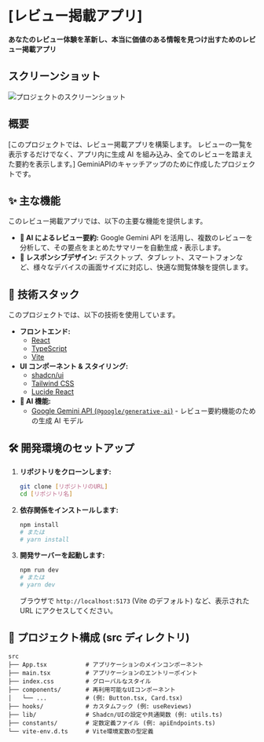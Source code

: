 # [レビュー掲載アプリ]

**あなたのレビュー体験を革新し、本当に価値のある情報を見つけ出すためのレビュー掲載アプリ**

## スクリーンショット

![プロジェクトのスクリーンショット](https://github.com/user-attachments/assets/010689bb-2a24-457a-a5bc-d8427cdb3b78)

## 概要

[このプロジェクトでは、レビュー掲載アプリを構築します。 レビューの一覧を表示するだけでなく、アプリ内に生成 AI を組み込み、全てのレビューを踏まえた要約を表示します。]
GeminiAPIのキャッチアップのために作成したプロジェクトです。

## ✨ 主な機能

このレビュー掲載アプリでは、以下の主要な機能を提供します。

- **🧠 AI によるレビュー要約:** Google Gemini API を活用し、複数のレビューを分析して、その要点をまとめたサマリーを自動生成・表示します。
- **📱 レスポンシブデザイン:** デスクトップ、タブレット、スマートフォンなど、様々なデバイスの画面サイズに対応し、快適な閲覧体験を提供します。

## 🚀 技術スタック

このプロジェクトでは、以下の技術を使用しています。

- **フロントエンド:**
  - [React](https://react.dev/)
  - [TypeScript](https://www.typescriptlang.org/)
  - [Vite](https://vitejs.dev/)
- **UI コンポーネント & スタイリング:**
  - [shadcn/ui](https://ui.shadcn.com/)
  - [Tailwind CSS](https://tailwindcss.com/)
  - [Lucide React](https://lucide.dev/)
- **🤖 AI 機能:**
  - [Google Gemini API (`@google/generative-ai`)](https://ai.google.dev/) - レビュー要約機能のための生成 AI モデル

## 🛠️ 開発環境のセットアップ

1.  **リポジトリをクローンします:**
    ```bash
    git clone [リポジトリのURL]
    cd [リポジトリ名]
    ```
2.  **依存関係をインストールします:**
    ```bash
    npm install
    # または
    # yarn install
    ```
3.  **開発サーバーを起動します:**
    ```bash
    npm run dev
    # または
    # yarn dev
    ```
    ブラウザで `http://localhost:5173` (Vite のデフォルト) など、表示された URL にアクセスしてください。

## 📁 プロジェクト構成 (src ディレクトリ)

```
src
├── App.tsx           # アプリケーションのメインコンポーネント
├── main.tsx          # アプリケーションのエントリーポイント
├── index.css         # グローバルなスタイル
├── components/       # 再利用可能なUIコンポーネント
│   └── ...           # (例: Button.tsx, Card.tsx)
├── hooks/            # カスタムフック (例: useReviews)
├── lib/              # Shadcn/UIの設定や共通関数 (例: utils.ts)
├── constants/        # 定数定義ファイル (例: apiEndpoints.ts)
└── vite-env.d.ts     # Vite環境変数の型定義
```